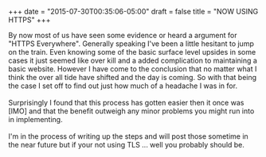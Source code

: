 +++
date = "2015-07-30T00:35:06-05:00"
draft = false
title = "NOW USING HTTPS"
+++

By now most of us have seen some evidence or heard a argument for "HTTPS Everywhere". Generally speaking I've been a little hesitant to jump on the train. Even knowing some of the basic surface level upsides in some cases it just seemed like over kill and a added complication to maintaining a basic website. However I have come to the conclusion that no matter what I think the over all tide have shifted and the day is coming. So with that being the case I set off to find out just how much of a headache I was in for.
<br>
<br>
Surprisingly I found that this process has gotten easier then it once was [IMO] and that the benefit outweigh any minor problems you might run into in implementing.
<br>
<br>
I'm in the process of writing up the steps and will post those sometime in the near future but if your not using TLS ... well you probably should be.
